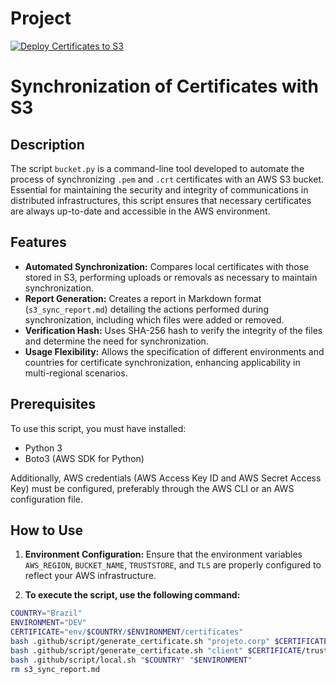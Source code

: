 # Project

[![Deploy Certificates to S3](https://github.com/lisboajeff/bucket/actions/workflows/update_bucket.yml/badge.svg)](https://github.com/lisboajeff/bucket/actions/workflows/update_bucket.yml)

# Synchronization of Certificates with S3

## Description

The script `bucket.py` is a command-line tool developed to automate the process of synchronizing `.pem` and `.crt`
certificates with an AWS S3 bucket. Essential for maintaining the security and integrity of communications in
distributed infrastructures, this script ensures that necessary certificates are always up-to-date and accessible in the
AWS environment.

## Features

- **Automated Synchronization:** Compares local certificates with those stored in S3, performing uploads or removals as
  necessary to maintain synchronization.
- **Report Generation:** Creates a report in Markdown format (`s3_sync_report.md`) detailing the actions performed
  during synchronization, including which files were added or removed.
- **Verification Hash:** Uses SHA-256 hash to verify the integrity of the files and determine the need for
  synchronization.
- **Usage Flexibility:** Allows the specification of different environments and countries for certificate
  synchronization, enhancing applicability in multi-regional scenarios.

## Prerequisites

To use this script, you must have installed:

- Python 3
- Boto3 (AWS SDK for Python)

Additionally, AWS credentials (AWS Access Key ID and AWS Secret Access Key) must be configured, preferably through the
AWS CLI or an AWS configuration file.

## How to Use

1. **Environment Configuration:**
   Ensure that the environment variables `AWS_REGION`, `BUCKET_NAME`, `TRUSTSTORE`, and `TLS` are properly configured to
   reflect your AWS infrastructure.

2. **To execute the script, use the following command:**

```bash
COUNTRY="Brazil"
ENVIRONMENT="DEV"
CERTIFICATE="env/$COUNTRY/$ENVIRONMENT/certificates"
bash .github/script/generate_certificate.sh "projeto.corp" $CERTIFICATE/ssl "crt"
bash .github/script/generate_certificate.sh "client" $CERTIFICATE/truststore "pem"
bash .github/script/local.sh "$COUNTRY" "$ENVIRONMENT"
rm s3_sync_report.md
```